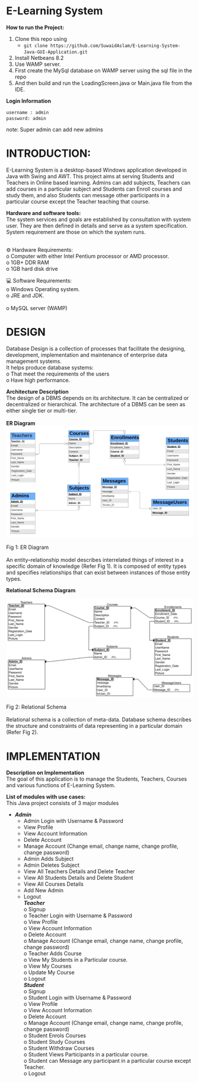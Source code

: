 # **E-Learning System**

**How to run the Project:**
1. Clone this repo using 
   - `git clone https://github.com/SuwaidAslam/E-Learning-System-Java-GUI-Application.git`
2. Install Netbeans 8.2
3. Use WAMP server.
4. First create the MySql database on WAMP server using the sql file in the repo
5. And then build and run the LoadingScreen.java or Main.java file from the IDE. 

**Login Information** <br>
 ```
 username : admin
 password: admin 
 ```
 note: Super admin can add new admins
 
# INTRODUCTION: <br>
E-Learning System is a desktop-based Windows application developed in Java with Swing and AWT. This project aims at serving Students and Teachers in Online based learning. 
Admins can add subjects, Teachers can add courses in a particular subject and Students can Enroll courses and study them, and also Students can message other participants in a particular course except the Teacher teaching that course.

**Hardware and software tools:**<br>
The system services and goals are established by consultation with system user. They are then defined in details and serve as a system specification. System requirement are those on which the system runs.<br><br>

⚙️    Hardware Requirements:<br>
o     Computer with either Intel Pentium processor or AMD processor.<br>
o     1GB+ DDR RAM<br>
o     1GB hard disk drive<br>


💻    Software Requirements:<br>
o     Windows Operating system.<br>
o     JRE and JDK.<br>	
o     MySQL server (WAMP)<br>

# DESIGN<br>
Database Design is a collection of processes that facilitate the designing, development, implementation and maintenance of enterprise data management systems.<br>
It helps produce database systems:<br>
o   That meet the requirements of the users<br>
o   Have high performance.<br>

**Architecture Description** <br>
The design of a DBMS depends on its architecture. It can be centralized or decentralized or hierarchical. The architecture of a DBMS can be seen as either single tier or multi-tier.<br><br>
**ER Diagram**
![image.png](diagrams/ER_Diagram.jpg)

Fig 1: ER Diagram <br><br>
An entity–relationship model describes interrelated things of interest in a specific domain of knowledge (Refer Fig 1). It is composed of entity types and specifies relationships that can exist between instances of those entity types.

**Relational Schema Diagram**

![image_1.png](diagrams/Relatoinal_Schema.jpg)

 Fig 2: Relational Schema <br><br>
Relational schema is a collection of meta-data. Database schema describes the structure and constraints of data representing in a particular domain (Refer Fig 2).

# IMPLEMENTATION <br>
**Description on Implementation**<br>
The goal of this application is to manage the Students, Teachers, Courses and various functions of E-Learning System.

**List of modules with use cases:**<br>
This Java project consists of 3 major modules
*  ***Admin***<br>
   * Admin Login with Username & Password<br>
   * View Profile<br>
   * View Account Information<br>
   * Delete Account<br>
   * Manage Account (Change email, change name, change profile, change password)<br>
   * Admin Adds Subject<br>
   * Admin Deletes Subject<br>
   * View All Teachers Details and Delete Teacher<br>
   * View All Students Details and Delete Student<br>
   * View All Courses Details<br>
   * Add New Admin<br>
   * Logout<br>
***Teacher***<br>
o	Signup<br>
o	Teacher Login with Username & Password<br>
o	View Profile<br>
o	View Account Information<br>
o	Delete Account<br>
o	Manage Account (Change email, change name, change profile, change password)<br>
o	Teacher Adds Course<br>
o	View My Students in a Particular course.<br>
o	View My Courses<br>
o	Update My Course<br>
o	Logout<br>
***Student***<br>
o	Signup<br>
o	Student Login with Username & Password<br>
o	View Profile<br>
o	View Account Information<br>
o	Delete Account<br>
o	Manage Account (Change email, change name, change profile, change password)<br>
o	Student Enrols Courses<br>
o	Student Study Courses<br>
o	Student Withdraw Courses<br>
o	Student Views Participants in a particular course.<br>
o	Student can Message any participant in a particular course except Teacher.<br>
o	Logout<br>



